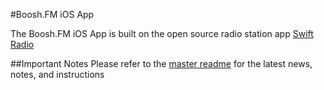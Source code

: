 #Boosh.FM iOS App

The Boosh.FM iOS App is built on the open source radio station app [Swift Radio](https://github.com/swiftcodex/Swift-Radio-Pro/)

##Important Notes
Please refer to the [master readme](https://github.com/swiftcodex/Swift-Radio-Pro/blob/master/README.md) for the latest news, notes, and instructions
